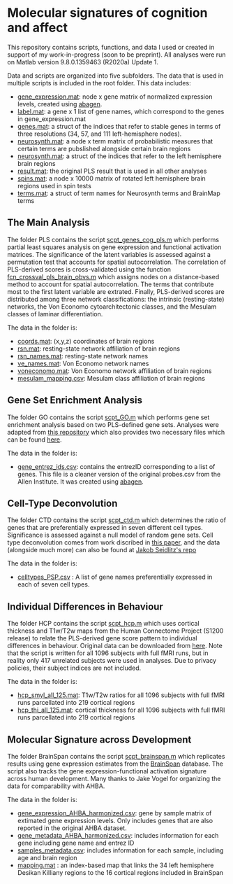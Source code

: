 # Molecular signatures of cognition and affect

This repository contains scripts, functions, and data I used or created in support of my work-in-progress (soon to be preprint).
All analyses were run on Matlab version 9.8.0.1359463 (R2020a) Update 1.

Data and scripts are organized into five subfolders. The data that is used in multiple scripts is included in the root folder. This data includes:
- [gene_expression.mat](gene_expression.mat): node x gene matrix of normalized expression levels, created using [abagen](https://github.com/rmarkello/abagen).
- [label.mat](label.mat): a gene x 1 list of gene names, which correspond to the genes in gene_expression.mat
- [genes.mat](genes.mat): a struct of the indices that refer to stable genes in terms of three resolutions (34, 57, and 111 left-hemisphere nodes).
- [neurosynth.mat](neurosynth.mat): a node x term matrix of probabilistic measures that certain terms are pubslished alongside certain brain regions
- [neurosynth.mat](nodes.mat): a struct of the indices that refer to the left hemisphere brain regions
- [result.mat](result.mat): the original PLS result that is used in all other analyses
- [spins.mat](spins.mat): a node x 10000 matrix of rotated left hemisphere brain regions used in spin tests
- [terms.mat](terms.mat): a struct of term names for Neurosynth terms and BrainMap terms

## The Main Analysis

The folder PLS contains the script [scpt_genes_cog_pls.m](scpt_genes_cog_pls.m) which performs partial least squares analysis on gene expression and functional activation matrices.
The significance of the latent variables is assessed against a permutation test that accounts for spatial autocorrelation.
The correlation of PLS-derived scores is cross-validated using the function [fcn_crossval_pls_brain_obvs.m](fcn_crossval_pls_brain_obvs.m) which assigns nodes on a distance-based method to account for spatial autocorrelation.
The terms that contribute most to the first latent variable are extrated.
Finally, PLS-derived scores are distributed among three network classifications: the intrinsic (resting-state) networks, the Von Economo cytoarchitectonic classes, and the Mesulam classes of laminar differentiation.

The data in the folder is:
- [coords.mat](coords.mat): (x,y,z) coordinates of brain regions
- [rsn.mat](rsn.mat): resting-state network affiliation of brain regions
- [rsn_names.mat](rsn.mat): resting-state network names
- [ve_names.mat](ve_names.mat): Von Economo network names
- [voneconomo.mat](voneconomo.mat): Von Economo network affiliation of brain regions
- [mesulam_mapping.csv](mesulam_mapping.csv): Mesulam class affiliation of brain regions

## Gene Set Enrichment Analysis

The folder GO contains the script [scpt_GO.m](scpt_GO.m) which performs gene set enrichment analysis based on two PLS-defined gene sets.
Analyses were adapted from [this repository](https://github.com/benfulcher/GeneSetEnrichmentAnalysis) which also provides two necessary files which can be found [here](https://figshare.com/s/71fe1d9b2386ec05f421). 

The data in the folder is:
- [gene_entrez_ids.csv](gene_entrez_ids.csv): contains the entrezID corresponding to a list of genes. This file is a cleaner version of the original probes.csv from the Allen Institute. It was created using [abagen](https://github.com/rmarkello/abagen).

## Cell-Type Deconvolution

The folder CTD contains the script [scpt_ctd.m](scpt_ctd.m) which determines the ratio of genes that are preferentially expressed in seven different cell types.
Significance is assessed against a null model of random gene sets.
Cell type deconvolution comes from work discribed in [this paper](https://www.nature.com/articles/s41467-020-17051-5), and the data (alongside much more) can also be found at [Jakob Seidlitz's repo](https://github.com/jms290/PolySyn_MSNs)

The data in the folder is:
- [celltypes_PSP.csv](celltypes_PSP.csv) : A list of gene names preferentially expressed in each of seven cell types.

## Individual Differences in Behaviour

The folder HCP contains the script [scpt_hcp.m](scpt_hcp.m) which uses cortical thickness and T1w/T2w maps from the Human Connectome Project (S1200 release) to relate the PLS-derived gene score pattern to individual differences in behaviour.
Original data can be downloaded from [here](https://db.humanconnectome.org/data/projects/HCP_1200).
Note that the script is written for all 1096 subjects with full fMRI runs, but in reality only 417 unrelated subjects were used in analyses.
Due to privacy policies, their subject indices are not included.

The data in the folder is: 
- [hcp_smyl_all_125.mat](hcp_smyl_all_125.mat): T1w/T2w ratios for all 1096 subjects with full fMRI runs parcellated into 219 cortical regions
- [hcp_thi_all_125.mat](hcp_thi_all_125.mat): cortical thickness for all 1096 subjects with full fMRI runs parcellated into 219 cortical regions

## Molecular Signature across Development

The folder BrainSpan contains the script [scpt_brainspan.m](scpt_brainspan.m) which replicates results using gene expression estimates from the [BrainSpan](https://www.brainspan.org/static/download.html) database. 
The script also tracks the gene expression-functional activation signature across human development.
Many thanks to Jake Vogel for organizing the data for comparability with AHBA.

The data in the folder is:
- [gene_expression_AHBA_harmonized.csv](gene_expression_AHBA_harmonized.csv): gene by sample matrix of extimated gene expression levels. Only includes genes that are also reported in the original AHBA dataset.
- [gene_metadata_AHBA_harmonized.csv](gene_metadata_AHBA_harmonized.csv): includes information for each gene including gene name and entrez ID
- [samples_metadata.csv](samples_metadata.csv): includes information for each sample, including age and brain region
- [mapping.mat](mapping.mat) : an index-based map that links the 34 left hemisphere Desikan Killiany regions to the 16 cortical regions included in BrainSpan

